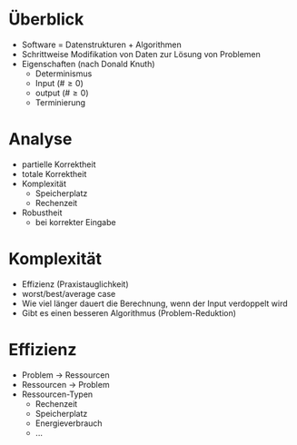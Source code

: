 
# Überblick
- Software = Datenstrukturen + Algorithmen
- Schrittweise Modifikation von Daten zur Lösung von Problemen
- Eigenschaften (nach Donald Knuth)
  - Determinismus
  - Input ($\# \geq 0$)
  - output ($\# \geq 0$)
  - Terminierung

# Analyse
- partielle Korrektheit
- totale Korrektheit
- Komplexität
  - Speicherplatz
  - Rechenzeit
- Robustheit
  - bei korrekter Eingabe

# Komplexität
- Effizienz (Praxistauglichkeit)
- worst/best/average case
- Wie viel länger dauert die Berechnung, wenn der Input verdoppelt wird
- Gibt es einen besseren Algorithmus (Problem-Reduktion)

# Effizienz
- Problem $\rightarrow$ Ressourcen
- Ressourcen $\rightarrow$ Problem
- Ressourcen-Typen
  - Rechenzeit
  - Speicherplatz
  - Energieverbrauch
  - ...
